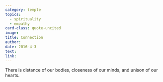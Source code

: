 ```yaml
---
category: temple
topics:
  - spirituality
  - empathy
card-class: quote-uncited
image:
title: Connection
author:
date: 2016-4-3
text:
link:
---
```

There is distance of our bodies, closeness of our minds, and unison of our hearts.
